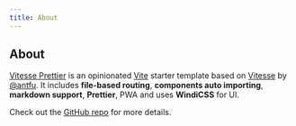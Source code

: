 ```yaml
---
title: About
---
```


<div>
  <!-- You can use Vue components inside markdown -->
  <carbon-dicom-overlay class="-mb-10 text-4xl" />
  <h2 class="!font-normal !text-xl">About</h2>
</div>

[Vitesse Prettier](https://github.com/johannschopplich/vitesse-prettier) is an opinionated [Vite](https://github.com/vitejs/vite) starter template based on [Vitesse](https://github.com/antfu/vitesse) by [@antfu](https://github.com/antfu). It includes **file-based routing**, **components auto importing**, **markdown support**, **Prettier**, PWA and uses **WindiCSS** for UI.

Check out the [GitHub repo](https://github.com/antfu/vitesse) for more details.

